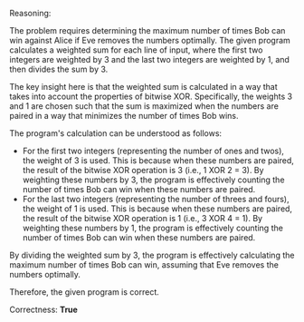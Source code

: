 Reasoning:

The problem requires determining the maximum number of times Bob can win against Alice if Eve removes the numbers optimally. The given program calculates a weighted sum for each line of input, where the first two integers are weighted by 3 and the last two integers are weighted by 1, and then divides the sum by 3.

The key insight here is that the weighted sum is calculated in a way that takes into account the properties of bitwise XOR. Specifically, the weights 3 and 1 are chosen such that the sum is maximized when the numbers are paired in a way that minimizes the number of times Bob wins.

The program's calculation can be understood as follows:

* For the first two integers (representing the number of ones and twos), the weight of 3 is used. This is because when these numbers are paired, the result of the bitwise XOR operation is 3 (i.e., 1 XOR 2 = 3). By weighting these numbers by 3, the program is effectively counting the number of times Bob can win when these numbers are paired.
* For the last two integers (representing the number of threes and fours), the weight of 1 is used. This is because when these numbers are paired, the result of the bitwise XOR operation is 1 (i.e., 3 XOR 4 = 1). By weighting these numbers by 1, the program is effectively counting the number of times Bob can win when these numbers are paired.

By dividing the weighted sum by 3, the program is effectively calculating the maximum number of times Bob can win, assuming that Eve removes the numbers optimally.

Therefore, the given program is correct.

Correctness: **True**